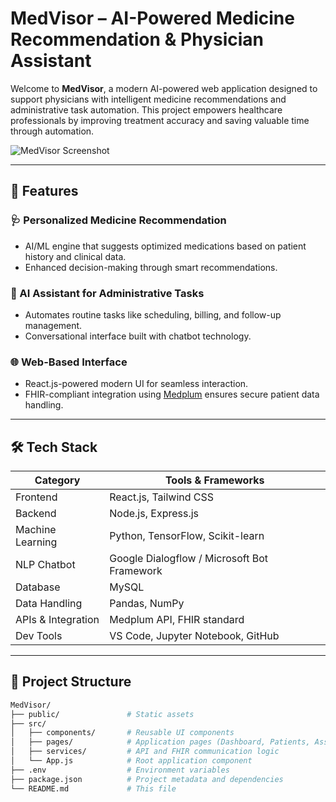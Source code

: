 # MedVisor – AI-Powered Medicine Recommendation & Physician Assistant

Welcome to **MedVisor**, a modern AI-powered web application designed to support physicians with intelligent medicine recommendations and administrative task automation. This project empowers healthcare professionals by improving treatment accuracy and saving valuable time through automation.

![MedVisor Screenshot](./screenshots/overview.png) <!-- Replace with your screenshot path -->

---

## 🚀 Features

### 🩺 Personalized Medicine Recommendation
- AI/ML engine that suggests optimized medications based on patient history and clinical data.
- Enhanced decision-making through smart recommendations.

### 🤖 AI Assistant for Administrative Tasks
- Automates routine tasks like scheduling, billing, and follow-up management.
- Conversational interface built with chatbot technology.

### 🌐 Web-Based Interface
- React.js-powered modern UI for seamless interaction.
- FHIR-compliant integration using [Medplum](https://www.medplum.com/) ensures secure patient data handling.

---

## 🛠 Tech Stack

| Category             | Tools & Frameworks                                 |
|----------------------|-----------------------------------------------------|
| Frontend             | React.js, Tailwind CSS                              |
| Backend              | Node.js, Express.js                                 |
| Machine Learning     | Python, TensorFlow, Scikit-learn                    |
| NLP Chatbot          | Google Dialogflow / Microsoft Bot Framework         |
| Database             | MySQL                                               |
| Data Handling        | Pandas, NumPy                                       |
| APIs & Integration   | Medplum API, FHIR standard                          |
| Dev Tools            | VS Code, Jupyter Notebook, GitHub                   |

---

## 📁 Project Structure

```bash
MedVisor/
├── public/               # Static assets
├── src/
│   ├── components/       # Reusable UI components
│   ├── pages/            # Application pages (Dashboard, Patients, Assistant)
│   ├── services/         # API and FHIR communication logic
│   └── App.js            # Root application component
├── .env                  # Environment variables
├── package.json          # Project metadata and dependencies
└── README.md             # This file
